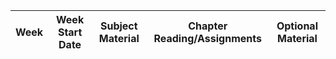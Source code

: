 | **Week** | **Week Start Date** | **Subject Material** | **Chapter Reading/Assignments** | **Optional Material**
| --- | --- | --- | --- | --- |
